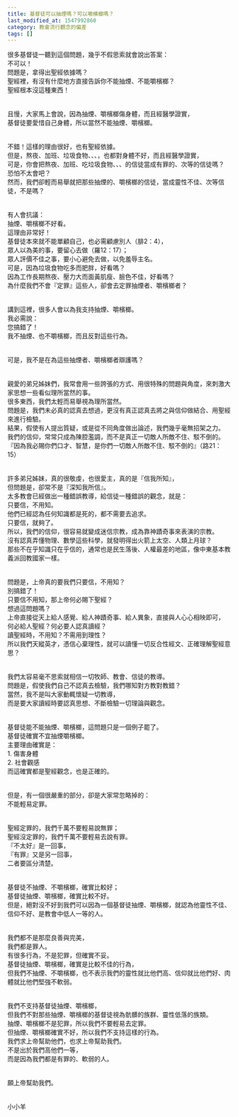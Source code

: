 ```yaml
---
title: 基督徒可以抽煙嗎？可以嚼檳榔嗎？
last_modified_at: 1547992860
category: 教會流行觀念的偏差
tags: []
---
```


<p>很多基督徒一聽到這個問題，幾乎不假思索就會說出答案：<br/>不可以！<br/>問題是，拿得出聖經依據嗎？<br/><!--more-->聖經裡，有沒有什麼地方直接告訴你不能抽煙、不能嚼檳榔？<br/>聖經根本沒這種東西！<br/><br/><br/>且慢，大家馬上會說，因為抽煙、嚼檳榔傷身體，而且經醫學證實，<br/>基督徒要愛惜自己身體，所以當然不能抽煙、嚼檳榔。<br/><br/><br/>不錯！這樣的理由很好，也有聖經依據。<br/>但是，熬夜、加班、垃圾食物、、、，也都對身體不好，而且經醫學證實，<br/>可是，你會把熬夜、加班、吃垃圾食物、、、的信徒當成有罪的、次等的信徒嗎？<br/>恐怕不太會吧？<br/>然而，我們卻輕而易舉就把那些抽煙的、嚼檳榔的信徒，當成靈性不佳、次等信徒，不是嗎？<br/><br/><br/>有人會抗議：<br/>抽煙、嚼檳榔不好看。<br/>這理由非常好！<br/>基督徒本來就不能單顧自己，也必需顧慮別人（腓2：4），<br/>眾人以為美的事，要留心去做（羅12：17）；<br/>眾人評價不佳之事，要小心避免去做，以免羞辱主名。<br/>可是，因為垃圾食物吃多而肥胖，好看嗎？<br/>因為工作長期熬夜、壓力大而面黃肌瘦、臉色不佳，好看嗎？<br/>為什麼我們不會『定罪』這些人，卻會去定罪抽煙者、嚼檳榔者？<br/><br/><br/>講到這裡，很多人會以為我支持抽煙、嚼檳榔。<br/>我必需說：<br/>您搞錯了！<br/>我不抽煙、也不嚼檳榔，而且反對這些行為。<br/><br/><br/>可是，我不是在為這些抽煙者、嚼檳榔者辯護嗎？<br/><br/><br/>親愛的弟兄姊妹們，我常會用一些誇張的方式、用很特殊的問題與角度，來刺激大家思想一些看似理所當然的事。<br/>很多東西，我們太輕而易舉視為理所當然。<br/>問題是，我們未必真的認真去想過，更沒有真正認真去將之與信仰做結合、用聖經來進行檢驗。<br/>結果，假使有人提出質疑，或是從不同角度做出論述，我們幾乎毫無招架之力。<br/>我們的信仰，常常只成為陳腔濫調，而不是真正一切敵人所敵不住、駁不倒的。<br/>『因為我必賜你們口才、智慧，是你們一切敵人所敵不住、駁不倒的』（路21：15）<br/><br/><br/>許多弟兄姊妹，真的很敬虔，也很愛主，真的是『信我所知』，<br/>但問題是，卻常不是『深知我所信』。<br/>太多教會已經做出一種錯誤教導，給信徒一種錯誤的觀念，就是：<br/>只要信，不用知。<br/>他們已經認為任何知識都是死的，都不需要去追求。<br/>只要信，就夠了。<br/>所以，我們的信仰，很容易就變成迷信宗教，成為靠神蹟奇事來表演的宗教。<br/>沒有認真弄懂物理、數學這些科學，就發明得出火箭上太空、人類上月球？<br/>那些不在乎知識只在乎信的，通常也是民生落後、人權最差的地區，像中東基本教義派回教國家一樣。<br/><br/><br/>問題是，上帝真的要我們只要信，不用知？<br/>別搞錯了！<br/>只要信不用知，那上帝何必賜下聖經？<br/>想過這問題嗎？<br/>上帝直接從天上給人感覺、給人神蹟奇事、給人異象，直接與人心心相映即可，<br/>何必給人聖經？何必要人認真讀經？<br/>讀聖經時，不用知？不需用到理性？<br/>所以我們天縱英才，憑信心棄理性，就可以讀懂一切反合性經文、正確理解聖經意思？<br/><br/><br/>我們太容易毫不思索就相信一切牧師、教會、信徒的教導。<br/>問題是，假使我們自己不認真去檢驗，我們哪知對方教對教錯？<br/>當然，我不是叫大家動輒懷疑一切教導，<br/>而是要大家讀經時要認真思想、不斷檢驗一切理論與觀念。<br/><br/><br/>基督徒能不能抽煙、嚼檳榔，這問題只是一個例子罷了。<br/>基督徒確實不宜抽煙嚼檳榔。<br/>主要理由確實是：<br/>1. 傷害身體<br/>2. 社會觀感<br/>而這確實都是聖經觀念，也是正確的。<br/><br/><br/>但是，有一個很嚴重的部分，卻是大家常忽略掉的：<br/>不能輕易定罪。<br/><br/><br/>聖經定罪的，我們千萬不要輕易說無罪；<br/>聖經沒定罪的，我們千萬不要輕易去說有罪。<br/>『不太好』是一回事，<br/>『有罪』又是另一回事，<br/>二者要區分清楚。<br/><br/><br/>基督徒不抽煙、不嚼檳榔，確實比較好；<br/>基督徒抽煙、嚼檳榔，確實比較不好。<br/>但是，絕對沒不好到我們可以因為一個基督徒抽煙、嚼檳榔，就認為他靈性不佳、信仰不好、是教會中低人一等的人。<br/><br/><br/>我們都不是那麼良善與完美，<br/>我們都是罪人。<br/>有很多行為，不是犯罪，但確實不妥。<br/>基督徒抽煙、嚼檳榔，確實是比較不佳的行為，<br/>但我們不抽煙、不嚼檳榔，也不表示我們的靈性就比他們高、信仰就比他們好、肉體就比他們堅強不軟弱。<br/><br/><br/>我們不支持基督徒抽煙、嚼檳榔，<br/>但我們不對那些抽煙、嚼檳榔的基督徒視為骯髒的族群、靈性低落的族類。<br/>抽煙、嚼檳榔不是犯罪，所以我們不要輕易去定罪。<br/>但抽煙、嚼檳榔確實不好，所以我們不支持這樣的行為。<br/>我們求上帝幫助他們，也求上帝幫助我們。<br/>不是出於我們高他們一等，<br/>而是因為我們都是有罪的、軟弱的人。<br/><br/><br/>願上帝幫助我們。<br/><br/><br/>小小羊<br/><br/>
</p>